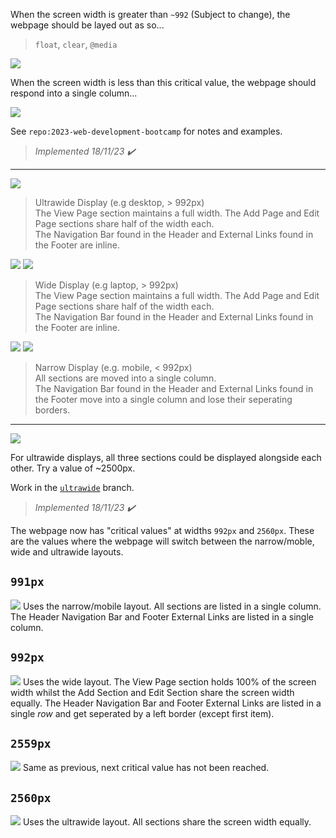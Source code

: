 When the screen width is greater than `~992` (Subject to change), the webpage should be layed out as so...

> `float`, `clear`, `@media`

![](/05-Design/res/01-FullWidth.jpg)

When the screen width is less than this critical value, the webpage should respond into a single column...

![](/05-Design/res/02-NarrowWidth.jpg)

See `repo:2023-web-development-bootcamp` for notes and examples.

> *Implemented 18/11/23 ✔️*

---

![](/05-Design/res/2023-11-18_Ultrawide.png)
> Ultrawide Display (e.g desktop, > 992px) <br>
> The View Page section maintains a full width. The Add Page and Edit Page sections share half of the width each. <br>
> The Navigation Bar found in the Header and External Links found in the Footer are inline.

![](/05-Design/res/2023-11-18_Wide_a.png)
![](/05-Design/res/2023-11-18_Wide_b.png)
> Wide Display (e.g laptop, > 992px) <br>
> The View Page section maintains a full width. The Add Page and Edit Page sections share half of the width each. <br>
> The Navigation Bar found in the Header and External Links found in the Footer are inline.

![](/05-Design/res/2023-11-18_Narrow_a.png)
![](/05-Design/res/2023-11-18_Narrow_b.png)
> Narrow Display (e.g. mobile, < 992px) <br>
> All sections are moved into a single column. <br>
> The Navigation Bar found in the Header and External Links found in the Footer move into a single column and lose their seperating borders.

---

![](/05-Design/res/03-Ultrawide.jpg)

For ultrawide displays, all three sections could be displayed alongside each other. Try a value of ~2500px.

Work in the [`ultrawide`](https://github.com/corey-richardson/ArrowTrack/tree/ultrawide) branch. 

> *Implemented 18/11/23 ✔️*

The webpage now has "critical values" at widths `992px` and `2560px`. These are the values where the webpage will switch between the narrow/moble, wide and ultrawide layouts.

## `991px`
![](/05-Design/res/2023-11-18_991px.png)
Uses the narrow/mobile layout. All sections are listed in a single column. The Header Navigation Bar and Footer External Links are listed in a single column.

## `992px`
![](/05-Design/res/2023-11-18_992px.png)
Uses the wide layout. The View Page section holds 100% of the screen width whilst the Add Section and Edit Section share the screen width equally. The Header Navigation Bar and Footer External Links are listed in a single *row* and get seperated by a left border (except first item).

## `2559px`
![](/05-Design/res/2023-11-18_2559px.png)
Same as previous, next critical value has not been reached.

## `2560px`
![](/05-Design/res/2023-11-18_2560px.png)
Uses the ultrawide layout. All sections share the screen width equally.
